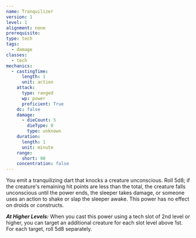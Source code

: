 ```yaml
---
name: Tranquilizer
version: 1
level: 1
alignment: none
prerequisite: 
type: tech
tags:
  - damage
classes:
  - tech
mechanics:
  - castingTime:
      length: 1
      unit: action
    attack:
      type: ranged
      wp: power
      proficient: True
    dc: false
    damage:
      - dieCount: 5
        dieType: 8
        type: unknown
    duration:
      length: 1
      unit: minute
    range:
      short: 90
    concentration: false
---
```

You emit a tranquilizing dart that knocks a creature unconscious. Roll 5d8; if the creature's remaining hit points are less than the total, the creature falls unconscious until the power ends, the sleeper takes damage, or someone uses an action to shake or slap the sleeper awake. This power has no effect on droids or constructs.

***__At Higher Levels__:*** When you cast this power using a tech slot of 2nd level or higher, you can target an additional creature for each slot level above 1st. For each target, roll 5d8 separately.
    